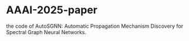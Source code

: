 # AAAI-2025-paper
the code of AutoSGNN: Automatic Propagation Mechanism Discovery for Spectral Graph Neural Networks.
